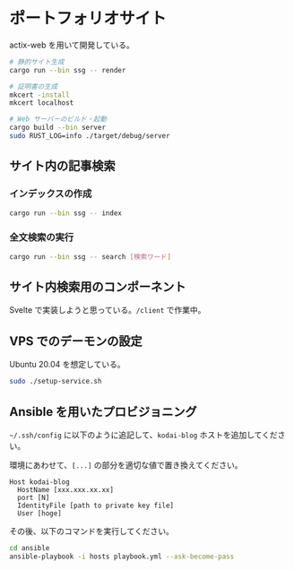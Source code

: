 # ポートフォリオサイト

actix-web を用いて開発している。

```bash
# 静的サイト生成
cargo run --bin ssg -- render

# 証明書の生成
mkcert -install
mkcert localhost

# Web サーバーのビルド・起動
cargo build --bin server
sudo RUST_LOG=info ./target/debug/server
```

## サイト内の記事検索

### インデックスの作成

```bash
cargo run --bin ssg -- index
```

### 全文検索の実行

```bash
cargo run --bin ssg -- search [検索ワード]
```

## サイト内検索用のコンポーネント

Svelte で実装しようと思っている。`/client` で作業中。

## VPS でのデーモンの設定

Ubuntu 20.04 を想定している。

```bash
sudo ./setup-service.sh
```

## Ansible を用いたプロビジョニング

`~/.ssh/config` に以下のように追記して、`kodai-blog` ホストを追加してください。

環境にあわせて、`[...]` の部分を適切な値で置き換えてください。

```text
Host kodai-blog
  HostName [xxx.xxx.xx.xx]
  port [N]
  IdentityFile [path to private key file]
  User [hoge]
```

その後、以下のコマンドを実行してください。

```bash
cd ansible
ansible-playbook -i hosts playbook.yml --ask-become-pass
```
